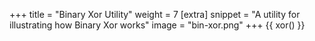 +++
title = "Binary Xor Utility"
weight = 7
[extra]
snippet = "A utility for illustrating how Binary Xor works"
image = "bin-xor.png"
+++
{{ xor() }}
